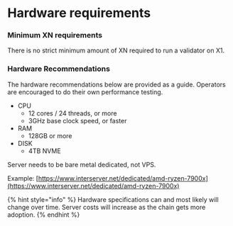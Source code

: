 # Hardware requirements

### Minimum XN requirements[​](https://docs.solanalabs.com/operations/requirements#minimum-sol-requirements) <a href="#minimum-sol-requirements" id="minimum-sol-requirements"></a>

There is no strict minimum amount of XN required to run a validator on X1.

### Hardware Recommendations <a href="#hardware-recommendations" id="hardware-recommendations"></a>

The hardware recommendations below are provided as a guide. Operators are encouraged to do their own performance testing.

- CPU
  - 12 cores / 24 threads, or more
  - 3GHz base clock speed, or faster
- RAM
  - 128GB or more
- DISK
  - 4TB NVME

Server needs to be bare metal dedicated, not VPS.&#x20;

Example: [https://www.interserver.net/dedicated/amd-ryzen-7900x](https://www.interserver.net/dedicated/amd-ryzen-7900x)

{% hint style="info" %}
Hardware specifications can and most likely will change over time. Server costs will increase as the chain gets more adoption.&#x20;
{% endhint %}
